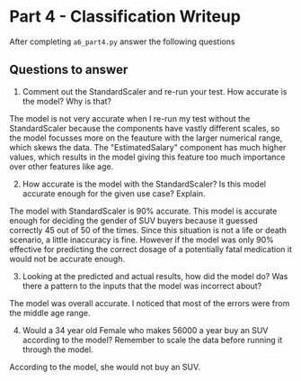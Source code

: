 # Part 4 - Classification Writeup

After completing `a6_part4.py` answer the following questions

## Questions to answer

1. Comment out the StandardScaler and re-run your test. How accurate is the model? Why is that?

The model is not very accurate when I re-run my test without the StandardScaler because the components have vastly different scales, so the model focusses more on the feauture with the larger numerical range, which skews the data. The "EstimatedSalary" component has much higher values, which results in the model giving this feature too much importance over other features like age. 

2. How accurate is the model with the StandardScaler? Is this model accurate enough for the given use case? Explain.

The model with StandardScaler is 90% accurate. This model is accurate enough for deciding the gender of SUV buyers because it guessed correctly 45 out of 50 of the times. Since this situation is not a life or death scenario, a little inaccuracy is fine. However if the model was only 90% effective for predicting the correct dosage of a potentially fatal medication it would not be accurate enough. 

3. Looking at the predicted and actual results, how did the model do? Was there a pattern to the inputs that the model was incorrect about?

The model was overall accurate. I noticed that most of the errors were from the middle age range. 

4. Would a 34 year old Female who makes 56000 a year buy an SUV according to the model? Remember to scale the data before running it through the model.

According to the model, she would not buy an SUV. 